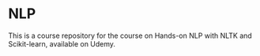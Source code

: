# NLP

This is a course repository for the course on Hands-on NLP with NLTK and Scikit-learn, available on Udemy.
